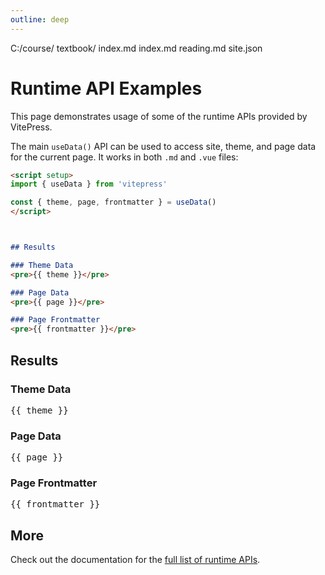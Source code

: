 ```yaml
---
outline: deep
---
```


<VueTree>
C:/course/
  textbook/
index.md
index.md
reading.md
site.json
</VueTree>

# Runtime API Examples

This page demonstrates usage of some of the runtime APIs provided by VitePress.

The main `useData()` API can be used to access site, theme, and page data for the current page. It works in both `.md` and `.vue` files:



```md
<script setup>
import { useData } from 'vitepress'

const { theme, page, frontmatter } = useData()
</script>



## Results

### Theme Data
<pre>{{ theme }}</pre>

### Page Data
<pre>{{ page }}</pre>

### Page Frontmatter
<pre>{{ frontmatter }}</pre>
```

<script setup>
import { useData } from 'vitepress'
import { VueTree } from '@tlylt/vue-tree'
import '@tlylt/vue-tree/style.css'

const { site, theme, page, frontmatter } = useData()
</script>

## Results

### Theme Data
<pre>{{ theme }}</pre>

### Page Data
<pre>{{ page }}</pre>

### Page Frontmatter
<pre>{{ frontmatter }}</pre>

## More

Check out the documentation for the [full list of runtime APIs](https://vitepress.dev/reference/runtime-api#usedata).

